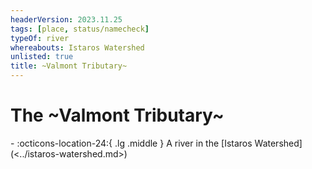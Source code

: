 ```yaml
---
headerVersion: 2023.11.25
tags: [place, status/namecheck]
typeOf: river
whereabouts: Istaros Watershed
unlisted: true
title: ~Valmont Tributary~
---
```

# The ~Valmont Tributary~
<div class="grid cards ext-narrow-margin ext-one-column" markdown>
-    :octicons-location-24:{ .lg .middle } A river in the [Istaros Watershed](<../istaros-watershed.md>)  
</div>


